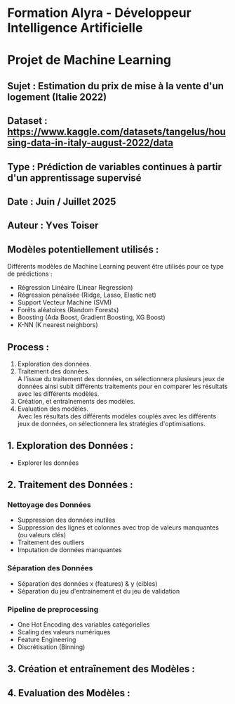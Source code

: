 # Formation Alyra - Développeur Intelligence Artificielle
# Projet de Machine Learning

## Sujet : Estimation du prix de mise à la vente d'un logement (Italie 2022)
## Dataset : https://www.kaggle.com/datasets/tangelus/housing-data-in-italy-august-2022/data
## Type : Prédiction de variables continues à partir d'un apprentissage supervisé
## Date : Juin / Juillet 2025
## Auteur : Yves Toiser
## Modèles potentiellement utilisés : 
Différents modèles de Machine Learning peuvent être utilisés pour ce type de prédictions : 
- Régression Linéaire (Linear Regression)
- Régression pénalisée (Ridge, Lasso, Elastic net)
- Support Vecteur Machine (SVM)
- Forêts aléatoires (Random Forests)
- Boosting (Ada Boost, Gradient Boosting, XG Boost)
- K-NN (K nearest neighbors)

## Process : 
1. Exploration des données.  
2. Traitement des données.  
A l'issue du traitement des données, on sélectionnera plusieurs jeux de données ainsi subit différents traitements pour en comparer les résultats avec les différents modèles.
3. Création, et entraînements des modèles.
4. Evaluation des modèles.  
Avec les résultats des différents modèles couplés avec les différents jeux de données, on sélectionnera les stratégies d'optimisations.

## 1. Exploration des Données :
- Explorer les données

## 2. Traitement des Données : 
### Nettoyage des Données
- Suppression des données inutiles  
- Suppression des lignes et colonnes avec trop de valeurs manquantes (ou valeurs clés)
- Traitement des outliers
- Imputation de données manquantes
### Séparation des Données
- Séparation des données x (features) & y (cibles)
- Séparation du jeu d'entrainement et du jeu de validation
### Pipeline de preprocessing
- One Hot Encoding des variables catégorielles
- Scaling des valeurs numériques
- Feature Engineering
- Discrétisation (Binning)

## 3. Création et entraînement des Modèles :


## 4. Evaluation des Modèles :